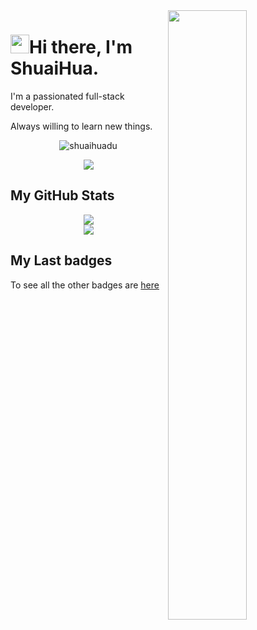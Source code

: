 <img align="right" src="https://github-readme-stats.vercel.app/api?username=shuaihuadu&show_icons=true&count_private=true&hide_border=true" width="50%"/>
<h1 class="mt-n3"><img src = "https://raw.githubusercontent.com/MartinHeinz/MartinHeinz/master/wave.gif" width="30" height="30">Hi there, I'm ShuaiHua.</h1>

I'm a passionated full-stack developer.

Always willing to learn new things.

<p align="center"> <img src="https://komarev.com/ghpvc/?username=shuaihuadu" alt="shuaihuadu" /> </p>
<div align="center">
    <img  src="https://github-readme-stats.vercel.app/api/top-langs/?username=shuaihuadu&layout=compact" />
</div>

<h2> My GitHub Stats</h2>
<div align="center">
  <img  src="https://github-readme-streak-stats.herokuapp.com?user=shuaihuadu&theme=onedark&date_format=M%20j%5B%2C%20Y%5D" />
</div>
<div align="center">
  <img src="https://github-profile-trophy.vercel.app/?username=shuaihuadu&theme=gruvbox&row=1&column=6&no-frame=true&no-bg=true" />
</div>


<h2> My Last badges</h2>

To see all the other badges are [here](https://www.credly.com/users/shuaihuadu/badges)
